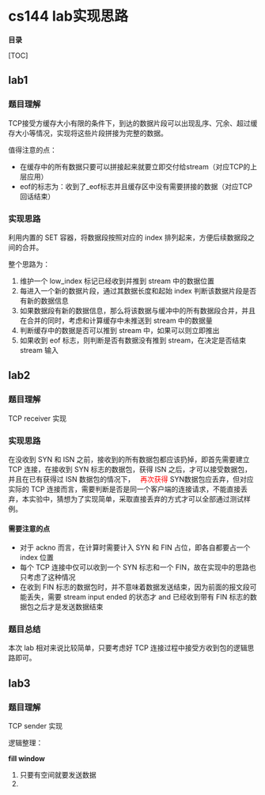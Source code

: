 # cs144 lab实现思路

**目录** 

[TOC]

## lab1

### 题目理解

TCP接受方缓存大小有限的条件下，到达的数据片段可以出现乱序、冗余、超过缓存大小等情况，实现将这些片段拼接为完整的数据。

值得注意的点：

- 在缓存中的所有数据只要可以拼接起来就要立即交付给stream（对应TCP的上层应用）
- eof的标志为：收到了_eof标志并且缓存区中没有需要拼接的数据（对应TCP回话结束）



### 实现思路

利用内置的 SET 容器，将数据段按照对应的 index 排列起来，方便后续数据段之间的合并。

整个思路为：

1. 维护一个 low_index 标记已经收到并推到 stream 中的数据位置
2. 每进入一个新的数据片段，通过其数据长度和起始 index 判断该数据片段是否有新的数据信息
3. 如果数据段有新的数据信息，那么将该数据与缓冲中的所有数据段合并，并且在合并的同时，考虑和计算缓存中未推送到 stream 中的数据量
4. 判断缓存中的数据是否可以推到 stream 中，如果可以则立即推出
5. 如果收到 eof 标志，则判断是否有数据没有推到 stream，在决定是否结束 stream 输入



## lab2

### 题目理解

TCP receiver 实现

### 实现思路

在没收到 SYN 和 ISN 之前，接收到的所有数据包都应该扔掉，即首先需要建立 TCP 连接，在接收到 SYN 标志的数据包，获得 ISN 之后，才可以接受数据包，并且在已有获得过 ISN 数据包的情况下，  <font color = 'red'> 再次获得</font> SYN数据包应丢弃，但对应实际的 TCP 连接而言，需要判断是否是同一个客户端的连接请求，不能直接丢弃，本实验中，猜想为了实现简单，采取直接丢弃的方式才可以全部通过测试样例。

#### 需要注意的点

- 对于 ackno 而言，在计算时需要计入 SYN 和 FIN 占位，即各自都要占一个 index 位置
- 每个 TCP 连接中仅可以收到一个 SYN 标志和一个 FIN，故在实现中的思路也只考虑了这种情况
- 在收到 FIN 标志的数据包时，并不意味着数据发送结束，因为前面的报文段可能丢失，需要 stream input ended 的状态才 and 已经收到带有 FIN 标志的数据包之后才是发送数据结束



### 题目总结

本次 lab 相对来说比较简单，只要考虑好 TCP 连接过程中接受方收到包的逻辑思路即可。





## lab3

### 题目理解

TCP sender 实现

逻辑整理：

**fill window**

1. 只要有空间就要发送数据
2. 
